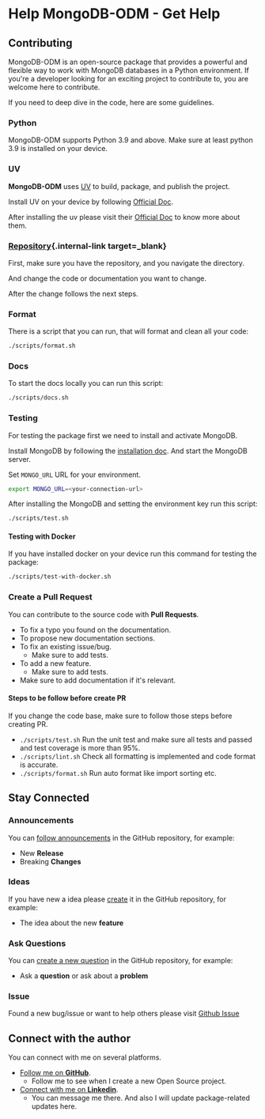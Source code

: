 # Help MongoDB-ODM - Get Help

## Contributing

MongoDB-ODM is an open-source package that provides a powerful and flexible way to work with MongoDB databases in a Python environment. If you're a developer looking for an exciting project to contribute to, you are welcome here to contribute.

If you need to deep dive in the code, here are some guidelines.

### Python

MongoDB-ODM supports Python 3.9 and above. Make sure at least python 3.9 is installed on your device.

### UV

**MongoDB-ODM** uses <a href="https://docs.astral.sh/uv" class="external-link" target="_blank">UV</a> to build, package, and publish the project.

Install UV on your device by following <a href="https://docs.astral.sh/uv/getting-started/installation/" class="external-link" target="_blank">Official Doc</a>.

After installing the uv please visit their <a href="https://docs.astral.sh/uv" class="external-link" target="_blank">Official Doc</a> to know more about them.

### [Repository](https://github.com/nayan32biswas/mongodb-odm){.internal-link target=\_blank}

First, make sure you have the repository, and you navigate the directory.

And change the code or documentation you want to change.

After the change follows the next steps.

### Format

There is a script that you can run, that will format and clean all your code:

```bash
./scripts/format.sh
```

### Docs

To start the docs locally you can run this script:

```bash
./scripts/docs.sh
```

### Testing

For testing the package first we need to install and activate MongoDB.

Install MongoDB by following the <a href="https://www.mongodb.com/docs/manual/installation/" class="external-link" target="_blank">installation doc</a>. And start the MongoDB server.

Set `MONGO_URL` URL for your environment.

```bash
export MONGO_URL=<your-connection-url>
```

After installing the MongoDB and setting the environment key run this script:

```bash
./scripts/test.sh
```

#### Testing with Docker

If you have installed docker on your device run this command for testing the package:

```bash
./scripts/test-with-docker.sh
```

### Create a Pull Request

You can contribute to the source code with **Pull Requests**.

- To fix a typo you found on the documentation.
- To propose new documentation sections.
- To fix an existing issue/bug.
  - Make sure to add tests.
- To add a new feature.
  - Make sure to add tests.
- Make sure to add documentation if it's relevant.

#### Steps to be follow before create PR

If you change the code base, make sure to follow those steps before creating PR.

- `./scripts/test.sh` Run the unit test and make sure all tests and passed and test coverage is more than 95%.
- `./scripts/lint.sh` Check all formatting is implemented and code format is accurate.
- `./scripts/format.sh` Run auto format like import sorting etc.

## Stay Connected

### Announcements

You can <a href="https://github.com/nayan32biswas/mongodb-odm/discussions/categories/announcements" class="external-link" target="_blank">follow announcements</a> in the GitHub repository, for example:

- New **Release**
- Breaking **Changes**

### Ideas

If you have new a idea please <a href="https://github.com/nayan32biswas/mongodb-odm/discussions/new?category=ideas" class="external-link" target="_blank">create</a> it in the GitHub repository, for example:

- The idea about the new **feature**

### Ask Questions

You can <a href="https://github.com/nayan32biswas/mongodb-odm/discussions/new?category=questions" class="external-link" target="_blank">create a new question</a> in the GitHub repository, for example:

- Ask a **question** or ask about a **problem**

### Issue

Found a new bug/issue or want to help others please visit <a href="https://github.com/nayan32biswas/mongodb-odm/issues" class="external-link" target="_blank">Github Issue</a>

## Connect with the author

You can connect with me on several platforms.

- <a href="https://github.com/nayan32biswas" class="external-link" target="_blank">Follow me on **GitHub**</a>.
  - Follow me to see when I create a new Open Source project.
- <a href="https://www.linkedin.com/in/nayan32biswas/" class="external-link" target="_blank">Connect with me on **Linkedin**</a>.
  - You can message me there. And also I will update package-related updates here.
